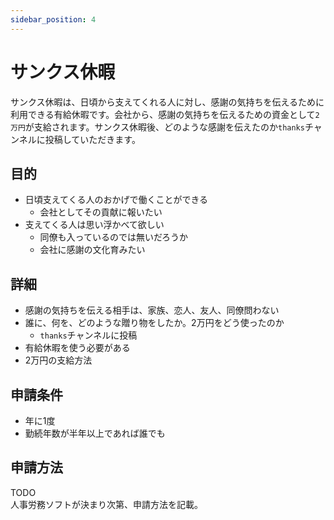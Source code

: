```yaml
---
sidebar_position: 4
---
```


# サンクス休暇

サンクス休暇は、日頃から支えてくれる人に対し、感謝の気持ちを伝えるために利用できる有給休暇です。会社から、感謝の気持ちを伝えるための資金として`2万円`が支給されます。サンクス休暇後、どのような感謝を伝えたのか`thanks`チャンネルに投稿していただきます。

## 目的

- 日頃支えてくる人のおかげで働くことができる
  - 会社としてその貢献に報いたい
- 支えてくる人は思い浮かべて欲しい
  - 同僚も入っているのでは無いだろうか
  - 会社に感謝の文化育みたい

## 詳細

- 感謝の気持ちを伝える相手は、家族、恋人、友人、同僚問わない
- 誰に、何を、どのような贈り物をしたか。2万円をどう使ったのか
  - `thanks`チャンネルに投稿
- 有給休暇を使う必要がある
- 2万円の支給方法

## 申請条件

- 年に1度
- 勤続年数が半年以上であれば誰でも

## 申請方法

TODO  
人事労務ソフトが決まり次第、申請方法を記載。

